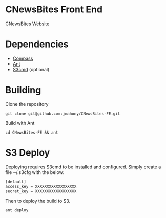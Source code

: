 CNewsBites Front End
====

CNewsBites Website

# Dependencies
*    [Compass](http://compass-style.org/)
*    [Ant](http://ant.apache.org/)
*    [S3cmd](http://s3tools.org/download) (optional)

# Building
Clone the repository
```
git clone git@github.com:jmahony/CNewsBites-FE.git
```

Build with Ant
```
cd CNewsBites-FE && ant
```

# S3 Deploy
Deploying requires S3cmd to be installed and configured. Simply create a file ~/.s3cfg with the below:
```xml
[default]
access_key = XXXXXXXXXXXXXXXXXX
secret_key = XXXXXXXXXXXXXXXXXX
```

Then to deploy the build to S3. 
```
ant deploy
```